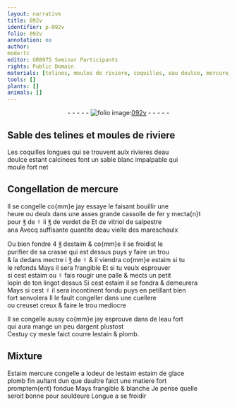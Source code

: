 ```yaml
---
layout: narrative
title: 092v
identifier: p-092v
folio: 092v
annotation: no
author:
mode:tc
editor: GR8975 Seminar Participants
rights: Public Domain
materials: [telines, moules de riviere, coquilles, eau doulce, mercure, fer, ☿, verdet, vitriol, salpestre, eau vielle des mareschaulx, estaim, crasse, eau fort, argent, estain, plomb, Estaim, estaim de glace]
tools: []
plants: []
animals: []
---
```


<div class="folio" align="center">- - - - - <a href="http://gallica.bnf.fr/ark:/12148/btv1b10500001g/f190.image" target="_blank"><img src="https://cu-mkp.github.io/2017-workshop-edition/assets/photo-icon.png" alt="folio image: " style="display:inline-block; margin-bottom:-3px;"/>092v</a> - - - - - </div>  
  

## Sable des <span class="m">telines</span> et <span class="m">moules de riviere</span>

 
Les <span class="m">coquilles</span> longues qui se trouvent aulx rivieres d<span class="m">eau<br/> doulce</span> estant calcinees font un sable blanc impalpable qui<br/> moule fort net
 
 
  

## Congellation de <span class="m">mercure</span>

 
Il se congelle co{mm}e jay essaye le faisant bouillir une<br/> heure ou deulx dans une asses grande cassolle de <span class="m">fer</span> y mecta{n}t<br/> pour ℥ de <span class="m">☿</span> ii ℥ de <span class="m">verdet</span> de Et de <span class="m">vitriol</span> de <span class="m">salpestre</span><br/> ana Avecq suffisante quantite d<span class="m">eau vielle des <span class="pro">mareschaulx</span></span>
 
Ou bien fondre 4 ℥ d<span class="m">estaim</span> & co{mm}e il se froidist le<br/> purifier de sa <span class="m">crasse</span> qui est dessus puys y faire un trou<br/> & la dedans mectre i ℥ de <span class="m">☿</span> & il viendra co{mm}e <span class="m">estaim</span> si tu<br/> le refonds Mays il sera frangible Et si tu veulx esprouver<br/> si cest <span class="m">estaim</span> ou <span class="m">☿</span> fais rougir une palle & mects un petit<br/> lopin de ton lingot dessus Si cest <span class="m">estaim</span> il se fondra & demeurera<br/> Mays si cest <span class="m">☿</span> il sera incontinent fondu puys en petillant bien<br/> fort senvolera Il le fault congeller dans une cuellere<br/> ou creuset creux & faire le trou mediocre
 
Il se congelle aussy co{mm}e jay esprouve dans de l<span class="m">eau fort</span><br/> qui aura mange un peu d<span class="m">argent</span> plustost<br/> Cestuy cy mesle faict courre l<span class="m">estain</span> & <span class="m">plomb</span>.
 
 
  

## Mixture

 
<span class="m">Estaim</span> <span class="m">mercure</span> congelle a lodeur de l<span class="m">estaim</span> <span class="m">estaim de glace</span><br/> <span class="m">plomb</span> fin aultant dun que daultre faict une matiere fort<br/> promptem{ent} fondue Mays frangible & blanche Je pense quelle<br/> seroit bonne pour souldeure Longue a se froidir
 
